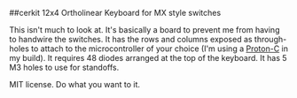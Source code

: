 ##cerkit 12x4 Ortholinear Keyboard for MX style switches

This isn't much to look at. It's basically a board to prevent me from having to handwire the switches. It has the rows and columns exposed as through-holes to attach to the microcontroller of your choice (I'm using a [Proton-C](https://qmk.fm/proton-c/) in my build). It requires 48 diodes arranged at the top of the keyboard. It has 5 M3 holes to use for standoffs.

MIT license. Do what you want to it.